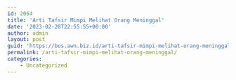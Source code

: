```yaml
---
id: 2064
title: 'Arti Tafsir Mimpi Melihat Orang Meninggal'
date: '2023-02-20T22:55:55+00:00'
author: admin
layout: post
guid: 'https://bos.awn.biz.id/arti-tafsir-mimpi-melihat-orang-meninggal/'
permalink: /arti-tafsir-mimpi-melihat-orang-meninggal/
categories:
    - Uncategorized
---
```


